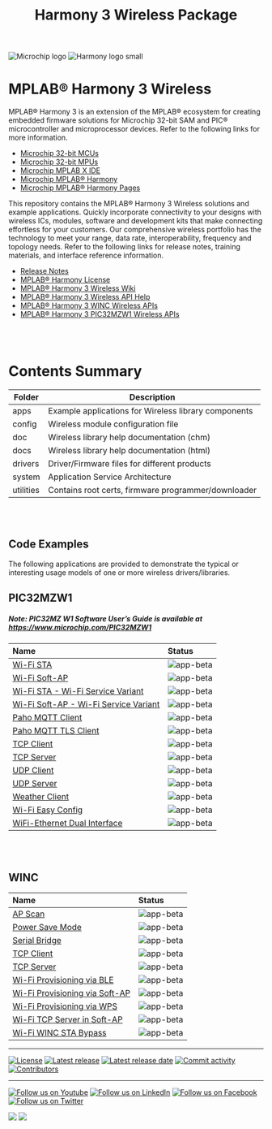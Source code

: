 ﻿---
title: Harmony 3 Wireless Package
nav_order: 1
---

![Microchip logo](https://raw.githubusercontent.com/wiki/Microchip-MPLAB-Harmony/Microchip-MPLAB-Harmony.github.io/images/microchip_logo.png)
![Harmony logo small](https://raw.githubusercontent.com/wiki/Microchip-MPLAB-Harmony/Microchip-MPLAB-Harmony.github.io/images/microchip_mplab_harmony_logo_small.png)

# MPLAB® Harmony 3 Wireless

MPLAB® Harmony 3 is an extension of the MPLAB® ecosystem for creating
embedded firmware solutions for Microchip 32-bit SAM and PIC® microcontroller
and microprocessor devices.  Refer to the following links for more information.

- [Microchip 32-bit MCUs](https://www.microchip.com/design-centers/32-bit)
- [Microchip 32-bit MPUs](https://www.microchip.com/design-centers/32-bit-mpus)
- [Microchip MPLAB X IDE](https://www.microchip.com/mplab/mplab-x-ide)
- [Microchip MPLAB® Harmony](https://www.microchip.com/mplab/mplab-harmony)
- [Microchip MPLAB® Harmony Pages](https://microchip-mplab-harmony.github.io/)

This repository contains the MPLAB® Harmony 3 Wireless solutions and example applications.
Quickly incorporate connectivity to your designs with wireless ICs, modules, 
software and development kits that make connecting effortless for your customers.
Our comprehensive wireless portfolio has the technology to meet your range, 
data rate, interoperability, frequency and topology needs. Refer to
the following links for release notes, training materials, and interface
reference information.

- [Release Notes](./release_notes.md)
- [MPLAB® Harmony License](mplab_harmony_license.md)
- [MPLAB® Harmony 3 Wireless Wiki](https://github.com/Microchip-MPLAB-Harmony/wireless/wiki)
- [MPLAB® Harmony 3 Wireless API Help](https://microchip-mplab-harmony.github.io/wireless)
- [MPLAB® Harmony 3 WINC Wireless APIs](doc/WINC%20Driver.pdf)
- [MPLAB® Harmony 3 PIC32MZW1 Wireless APIs](driver/readme.md)

<br />
<br />

# Contents Summary

| Folder     | Description                                               |
| ---        | ---                                                       |
| apps       | Example applications for Wireless library components      |
| config     | Wireless module configuration file                        |
| doc        | Wireless library help documentation (chm)                 |
| docs       | Wireless library help documentation (html)                |
| drivers    | Driver/Firmware files for different products              |
| system     | Application Service Architecture                          |
| utilities  | Contains root certs, firmware programmer/downloader       |

<br />
<br />

## Code Examples

The following applications are provided to demonstrate the typical or interesting usage models of one or more wireless drivers/libraries.

## PIC32MZW1

##### Note: PIC32MZ W1 Software User’s Guide is available at https://www.microchip.com/PIC32MZW1


| Name | Status|
|:---------|:-----------|
| [Wi-Fi STA](apps\wifi_sta\readme_driver_usage.md) | ![app-beta](https://img.shields.io/badge/application-beta-orange?style=plastic) |
| [Wi-Fi Soft-AP](apps\wifi_ap\readme_driver_usage.md) | ![app-beta](https://img.shields.io/badge/application-beta-orange?style=plastic) |
| [Wi-Fi STA - Wi-Fi Service Variant](apps\wifi_sta\readme.md) | ![app-beta](https://img.shields.io/badge/application-beta-orange?style=plastic) |
| [Wi-Fi Soft-AP - Wi-Fi Service Variant](apps\wifi_ap\readme.md) | ![app-beta](https://img.shields.io/badge/application-beta-orange?style=plastic) |
| [Paho MQTT Client](apps\paho_mqtt_client\readme.md) | ![app-beta](https://img.shields.io/badge/application-beta-orange?style=plastic) |
| [Paho MQTT TLS Client](apps\paho_mqtt_tls_client\readme.md) | ![app-beta](https://img.shields.io/badge/application-beta-orange?style=plastic) |
| [TCP Client](apps\tcp_client\readme.md) | ![app-beta](https://img.shields.io/badge/application-beta-orange?style=plastic) |
| [TCP Server](apps\tcp_server\readme.md) | ![app-beta](https://img.shields.io/badge/application-beta-orange?style=plastic) |
| [UDP Client](apps\udp_client\readme.md) | ![app-beta](https://img.shields.io/badge/application-beta-orange?style=plastic) |
| [UDP Server](apps\udp_server\readme.md) | ![app-beta](https://img.shields.io/badge/application-beta-orange?style=plastic) |
| [Weather Client](apps\weather_client\readme.md) | ![app-beta](https://img.shields.io/badge/application-beta-orange?style=plastic) |
| [Wi-Fi Easy Config](apps\wifi_easy_config\readme.md) | ![app-beta](https://img.shields.io/badge/application-beta-orange?style=plastic) |
| [WiFi-Ethernet Dual Interface](apps\wifi_eth_dual_interface\readme.md) | ![app-beta](https://img.shields.io/badge/application-beta-orange?style=plastic) |

<br />
<br />

## WINC

| Name | Status|
|:---------|:-----------|
| [AP Scan](apps\ap_scan\readme.md) | ![app-beta](https://img.shields.io/badge/application-beta-orange?style=plastic)|
| [Power Save Mode](apps/power_save_mode_example/readme.md) | ![app-beta](https://img.shields.io/badge/application-beta-orange?style=plastic)|
| [Serial Bridge](apps\wifi_winc_sta_bypass\readme.md) | ![app-beta](https://img.shields.io/badge/application-beta-orange?style=plastic)|
| [TCP Client](apps\tcp_client\readme.md) | ![app-beta](https://img.shields.io/badge/application-beta-orange?style=plastic) |
| [TCP Server](apps\tcp_server\readme.md) | ![app-beta](https://img.shields.io/badge/application-beta-orange?style=plastic) |
| [Wi-Fi Provisioning via BLE](apps\wifi_provision_via_ble\readme.md) | ![app-beta](https://img.shields.io/badge/application-beta-orange?style=plastic)|
| [Wi-Fi Provisioning via Soft-AP](apps\wifi_provisioning_via_softap\readme.md) | ![app-beta](https://img.shields.io/badge/application-beta-orange?style=plastic)|
| [Wi-Fi Provisioning via WPS](apps\wifi_provisioning_via_wps\readme.md) | ![app-beta](https://img.shields.io/badge/application-beta-orange?style=plastic)|
| [Wi-Fi TCP Server in Soft-AP](apps\wifi_tcp_server_in_softap\readme.md) | ![app-beta](https://img.shields.io/badge/application-beta-orange?style=plastic)|
| [Wi-Fi WINC STA Bypass](apps\wifi_winc_sta_bypass\readme.md) | ![app-beta](https://img.shields.io/badge/application-beta-orange?style=plastic)|

____

[![License](https://img.shields.io/badge/license-Harmony%20license-orange.svg)](https://github.com/Microchip-MPLAB-Harmony/wireless/blob/master/mplab_harmony_license.md)
[![Latest release](https://img.shields.io/github/release/Microchip-MPLAB-Harmony/wireless.svg)](https://github.com/Microchip-MPLAB-Harmony/wireless/releases/latest)
[![Latest release date](https://img.shields.io/github/release-date/Microchip-MPLAB-Harmony/wireless.svg)](https://github.com/Microchip-MPLAB-Harmony/wireless/releases/latest)
[![Commit activity](https://img.shields.io/github/commit-activity/y/Microchip-MPLAB-Harmony/wireless.svg)](https://github.com/Microchip-MPLAB-Harmony/wireless/graphs/commit-activity)
[![Contributors](https://img.shields.io/github/contributors-anon/Microchip-MPLAB-Harmony/wireless.svg)]()

____

[![Follow us on Youtube](https://img.shields.io/badge/Youtube-Follow%20us%20on%20Youtube-red.svg)](https://www.youtube.com/user/MicrochipTechnology)
[![Follow us on LinkedIn](https://img.shields.io/badge/LinkedIn-Follow%20us%20on%20LinkedIn-blue.svg)](https://www.linkedin.com/company/microchip-technology)
[![Follow us on Facebook](https://img.shields.io/badge/Facebook-Follow%20us%20on%20Facebook-blue.svg)](https://www.facebook.com/microchiptechnology/)
[![Follow us on Twitter](https://img.shields.io/twitter/follow/MicrochipTech.svg?style=social)](https://twitter.com/MicrochipTech)

[![](https://img.shields.io/github/stars/Microchip-MPLAB-Harmony/wireless.svg?style=social)]()
[![](https://img.shields.io/github/watchers/Microchip-MPLAB-Harmony/wireless.svg?style=social)]()


